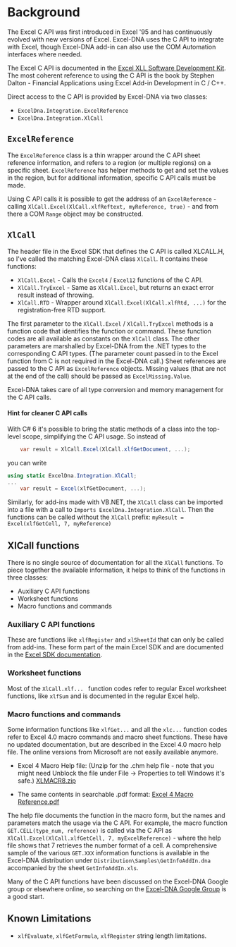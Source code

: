 # Background

The Excel C API was first introduced in Excel '95 and has continuously evolved with new versions of Excel. Excel-DNA uses the C API to integrate with Excel, though Excel-DNA add-in can also use the COM Automation interfaces where needed.

The Excel C API is documented in the [Excel XLL Software Development Kit](http://msdn.microsoft.com/en-us/library/office/bb687883.aspx). The most coherent reference to using the C API is the book by Stephen Dalton - Financial Applications using Excel Add-in Development in C / C++.

Direct access to the C API is provided by Excel-DNA via two classes:
* `ExcelDna.Integration.ExcelReference`
* `ExcelDna.Integration.XlCall`

## `ExcelReference`
The `ExcelReference` class is a thin wrapper around the C API sheet reference information, and refers to a region (or multiple regions) on a specific sheet. `ExcelReference` has helper methods to get and set the values in the region, but for additional information, specific C API calls must be made.

Using C API calls it is possible to get the address of an `ExcelReference` - calling `XlCall.Excel(XlCall.xlfReftext, myReference, true)` - and from there a COM `Range` object may be constructed.

## `XlCall`
The header file in the Excel SDK that defines the C API is called XLCALL.H, so I've called the matching Excel-DNA class `XlCall`. It contains these functions:
* `XlCall.Excel` - Calls the `Excel4` / `Excel12` functions of the C API.
* `XlCall.TryExcel` - Same as `XlCall.Excel`, but returns an exact error result instead of throwing.
* `XlCall.RTD` - Wrapper around `XlCall.Excel(XlCall.xlfRtd, ...)` for the registration-free RTD support.

The first parameter to the `XlCall.Excel` / `XlCall.TryExcel` methods is a function code that identifies the function or command. These function codes are all available as constants on the `XlCall` class. The other parameters are marshalled by Excel-DNA from the .NET types to the corresponding C API types. (The parameter count passed in to the Excel function from C is not required in the Excel-DNA call.) Sheet references are passed to the C API as `ExcelReference` objects. Missing values (that are not at the end of the call) should be passed as `ExcelMissing.Value`.

Excel-DNA takes care of all type conversion and memory management for the C API calls.

#### Hint for cleaner C API calls

With C# 6 it's possible to bring the static methods of a class into the top-level scope, simplifying the C API usage.
So instead of 
```cs
    var result = XlCall.Excel(XlCall.xlfGetDocument, ...);
```
you can write
```cs
using static ExcelDna.Integration.XlCall;
...
    var result = Excel(xlfGetDocument, ...);
```
Similarly, for add-ins made with VB.NET, the `XlCall` class can be imported into a file with a call to 
`Imports ExcelDna.Integration.XlCall`. Then the functions can be called without the `XlCall` prefix: `myResult = Excel(xlfGetCell, 7, myReference)`

## XlCall functions
There is no single source of documentation for all the `XlCall` functions. To piece together the available information, it helps to think of the functions in three classes:
* Auxiliary C API functions
* Worksheet functions
* Macro functions and commands

### Auxiliary C API functions
These are functions like `xlfRegister` and `xlSheetId` that can only be called from add-ins. These form part of the main Excel SDK and are documented in the [Excel SDK documentation](http://msdn.microsoft.com/en-us/library/office/bb687870.aspx).

### Worksheet functions
Most of the `XlCall.xlf... ` function codes refer to regular Excel worksheet functions, like `xlfSum` and is documented in the regular Excel help.

### Macro functions and commands
Some information functions like `xlfGet...` and all the `xlc...` function codes refer to Excel 4.0 macro commands and macro sheet functions. These have no updated documentation, but are described in the Excel 4.0 macro help file. The online versions from Microsoft are not easily available anymore.

* Excel 4 Macro Help file: (Unzip for the .chm help file - note that you might need Unblock the file under File -> Properties to tell Windows it's safe.) [XLMACR8.zip](https://github.com/Excel-DNA/ExcelDna/files/3989040/XLMACR8.zip)

* The same contents in searchable .pdf format: [Excel 4 Macro Reference.pdf](https://github.com/Excel-DNA/ExcelDna/files/3989034/Excel.4.Macro.Reference.pdf)


The help file documents the function in the macro form, but the names and parameters match the usage via the C API. For example, the macro function `GET.CELL(type_num, reference)` is called via the C API as `XlCall.Excel(XlCall.xlfGetCell, 7, myExcelReference)` - where the help file shows that 7 retrieves the number format of a cell. A comprehensive sample of the various `GET.XXX` information functions is available in the Excel-DNA distribution under `Distribution\Samples\GetInfoAddIn.dna` accompanied by the sheet `GetInfoAddIn.xls`.

Many of the C API functions have been discussed on the Excel-DNA Google group or elsewhere online, so searching on the [Excel-DNA Google Group](https://groups.google.com/forum/#!forum/exceldna) is a good start.

## Known  Limitations

* `xlfEvaluate`, `xlfGetFormula`, `xlfRegister` string length limitations.